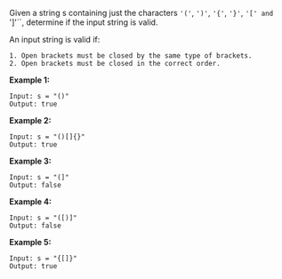 Given a string s containing just the characters `'('`, `')'`, `'{'`, `'}'`, `'[' and `']'``, determine if the input string is valid.

An input string is valid if:

	1. Open brackets must be closed by the same type of brackets.
	2. Open brackets must be closed in the correct order.

__Example 1:__
```
Input: s = "()"
Output: true
```

__Example 2:__
```
Input: s = "()[]{}"
Output: true
```

__Example 3:__
```
Input: s = "(]"
Output: false
```

__Example 4:__
```
Input: s = "([)]"
Output: false
```

__Example 5:__
```
Input: s = "{[]}"
Output: true
```
